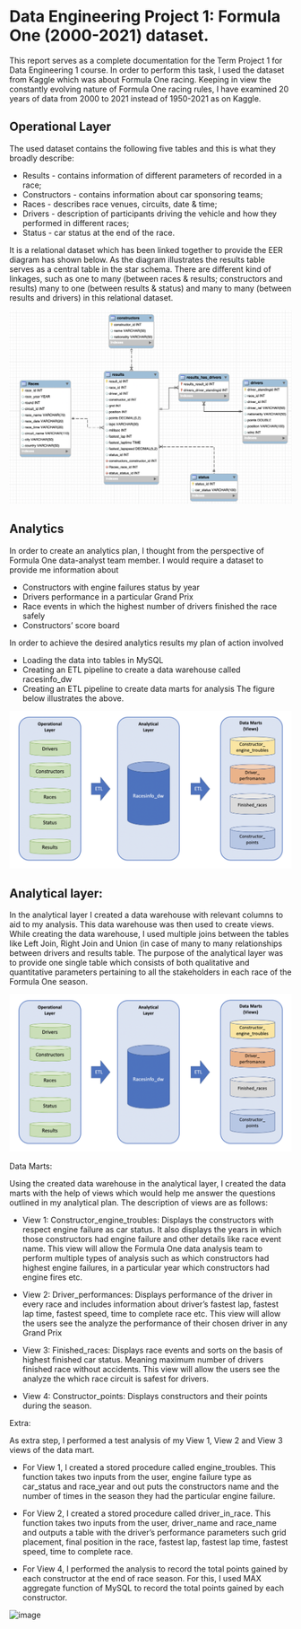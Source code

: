 # Data Engineering Project 1:  Formula One (2000-2021) dataset.

This report serves as a complete documentation for the Term Project 1 for Data Engineering 1 course. In order to perform this task, I used the dataset from Kaggle which was about Formula One racing.  Keeping in view the constantly evolving nature of Formula One racing rules, I have examined 20 years of data from 2000 to 2021 instead of 1950-2021 as on Kaggle. 

## Operational Layer

The used dataset contains the following five tables and this is what they broadly describe:
- Results - contains information of different parameters of recorded in a race;
- Constructors - contains information about car sponsoring teams;
- Races - describes race venues, circuits, date & time;
- Drivers - description of participants driving the vehicle and how they performed in different races;
- Status - car status at the end of the race. 

It is a relational dataset which has been linked together to provide the EER diagram has shown below. As the diagram illustrates the results table serves as a central table in the star schema. There are different kind of linkages, such as one to many (between races & results; constructors and results) many to one (between results & status) and many to many (between results and drivers) in this relational dataset. 

![EER_diagram.png](https://github.com/shahaligardezi/DE1/blob/main/Term_1/EER_diagram.png)

## Analytics

In order to create an analytics plan, I thought from the perspective of Formula One 
data-analyst team member. I would require a dataset to provide me information about 
-	Constructors with engine failures status by year
-	Drivers performance in a particular Grand Prix
-	Race events in which the highest number of drivers finished the race safely
-	Constructors’ score board

In order to achieve the desired analytics results my plan of action involved 
- Loading the data into tables in MySQL
- Creating an ETL pipeline to create a data warehouse called racesinfo_dw
- Creating an ETL pipeline to create data marts for analysis 
The figure below illustrates the above.

 ![Analytics_plan.png](https://github.com/shahaligardezi/DE1/blob/main/Term_1/Analytics_plan.png)



 ## Analytical layer: 

In the analytical layer I created a data warehouse with relevant columns to aid to my analysis. This data warehouse was then used to create views.  While creating the data warehouse, I used multiple joins between the tables like Left Join, Right Join and Union (in case of many to many relationships between drivers and results table. The purpose of the analytical layer was to provide one single table which consists of both qualitative and quantitative parameters pertaining to all the stakeholders in each race of the Formula One season. 
 
  ![Analytics_plan.png](https://github.com/shahaligardezi/DE1/blob/main/Term_1/Analytics_plan.png)
 

Data Marts: 

Using the created data warehouse in the analytical layer, I created the data marts with the help of views which would help me answer the questions outlined in my analytical plan. The description of views are as follows:

- View 1: Constructor_engine_troubles:
Displays the constructors with respect engine failure as car status. It also displays the years in which those constructors had engine failure and other details like race event name.  This view will allow the Formula One data analysis team to perform multiple types of analysis such as which constructors had highest engine failures, in a particular year which constructors had engine fires etc. 

-	View 2: Driver_performances:
Displays performance of the driver in every race and includes information about driver’s fastest lap, fastest lap time, fastest speed, time to complete race etc. This view will allow the users see the analyze the performance of their chosen driver in any Grand Prix

-	View 3: Finished_races:
Displays race events and sorts on the basis of highest finished car status. Meaning maximum number of drivers finished race without accidents. This view will allow the users see the analyze the which race circuit is safest for drivers.

-	View 4: Constructor_points:
Displays constructors and their points during the season.

Extra:

As extra step, I performed a test analysis of my View 1, View 2 and View 3 views of the data mart.

-	For View 1, I created a stored procedure called engine_troubles. This function takes two inputs from the user, engine failure type as car_status and race_year and out puts the constructors name and the number of times in the season they had the particular engine failure.


-	For View 2, I created a stored procedure called driver_in_race. This function takes two inputs from the user, driver_name and race_name and outputs a table with the driver’s performance parameters such grid placement, final position in the race, fastest lap, fastest lap time, fastest speed, time to complete race.


-	For View 4, I performed the analysis to record the total points gained by each constructor at the end of race season. For this, I used MAX aggregate function of MySQL to record the total points gained by each constructor.


![image](https://user-images.githubusercontent.com/90857281/141663857-04cdea6e-25f2-4cf5-90c4-626f43909309.png)


